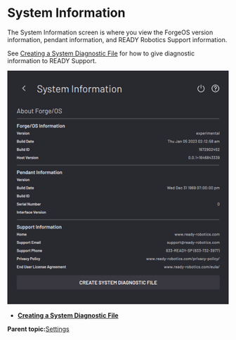 # System Information

The System Information screen is where you view the ForgeOS version information, pendant information, and READY Robotics Support information.

See [Creating a System Diagnostic File](Creating_a_System_Diagnostic_File.md) for how to give diagnostic information to READY Support.

![](Settings-App-5-x/settings-system-info.png)

-   **[Creating a System Diagnostic File](../3-Settings-App/Creating_a_System_Diagnostic_File.md)**  


**Parent topic:**[Settings](../3-Settings-App/settings.md)

